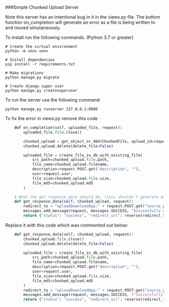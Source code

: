 ###Simple Chunked Upload Server

Note this server has an intentional bug in it in the views.py file.
The bottom function on_completion will generate an error as a file is being written to and moved simutaneously.

To install run the following commands. (Python 3.7 or greater)
```
# Create the virtual environment
python -m venv venv

# Install dependencies
pip install -r requirements.txt

# Make migrations
python manage.py migrate

# Create django super user
python manage.py createsuperuser
```

To run the server use the following command:
```
python manage.py runserver 127.0.0.1:8000
```




To fix the error in views.py remove this code
```python
    def on_completion(self, uploaded_file, request):
        uploaded_file.file.close()

        chunked_upload = get_object_or_404(ChunkedFile, upload_id=request.POST.get("upload_id"))
        chunked_upload.delete(delete_file=False)

        uploaded_file = create_file_in_db_with_existing_file(
            src_path=chunked_upload.file.path,
            file_name=chunked_upload.filename,
            description=request.POST.get("description", ""),
            user=request.user,
            file_size=chunked_upload.file.size,
            file_md5=chunked_upload.md5
        )

    # What the get_response_data should do. (this shouldn't generate any errors
    def get_response_data(self, chunked_upload, request):
        redirect_to = "uploadDownloadApp:" + request.POST.get("source_page", "home")
        messages.add_message(request, messages.SUCCESS, "Successfully uploaded file")
        return {"status": "success", "redirect_url": reverse(redirect_to)}
```

Replace it with this code which was commented out below:
```python
    def get_response_data(self, chunked_upload, request):
        chunked_upload.file.close()
        chunked_upload.delete(delete_file=False)

        uploaded_file = create_file_in_db_with_existing_file(
            src_path=chunked_upload.file.path,
            file_name=chunked_upload.filename,
            description=request.POST.get("description", ""),
            user=request.user,
            file_size=chunked_upload.file.size,
            file_md5=chunked_upload.md5
        )
        redirect_to = "uploadDownloadApp:" + request.POST.get("source_page", "home")
        messages.add_message(request, messages.SUCCESS, f"Successfully uploaded file {uploaded_file.file.name}")
        return {"status": "success", "redirect_url": reverse(redirect_to)}
```